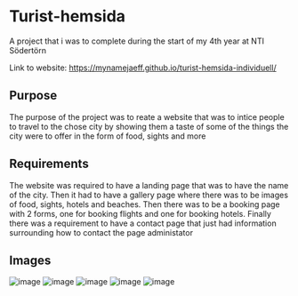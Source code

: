 # Turist-hemsida
A project that i was to complete during the start of my 4th year at NTI Södertörn

Link to website: https://mynamejaeff.github.io/turist-hemsida-individuell/

## Purpose
The purpose of the project was to reate a website that was to intice people to travel to the chose city by showing them a taste of some of the things the city were to offer in the form of food, sights and more

## Requirements
The website was required to have a landing page that was to have the name of the city. Then it had to have a gallery page where there was to be images of food, sights, hotels and beaches. Then there was to be a booking page with 2 forms, one for booking flights and one for booking hotels. Finally there was a requirement to have a contact page that just had information surrounding how to contact the page administator

## Images
![image](https://github.com/MyNameJaeff/turist-hemsida-individuell/assets/90324303/4549e676-29ee-4d6c-89ec-afb174230f96)
![image](https://github.com/MyNameJaeff/turist-hemsida-individuell/assets/90324303/ea28e522-2a0d-41b8-b19a-4a97852d52c4)
![image](https://github.com/MyNameJaeff/turist-hemsida-individuell/assets/90324303/0a0d5f00-aa87-4ffa-91c9-80b808f62650)
![image](https://github.com/MyNameJaeff/turist-hemsida-individuell/assets/90324303/3c9209ad-cdc8-4078-8081-0774c648e413)
![image](https://github.com/MyNameJaeff/turist-hemsida-individuell/assets/90324303/b83913f4-b9fe-4803-9604-8c1b95e4591b)
